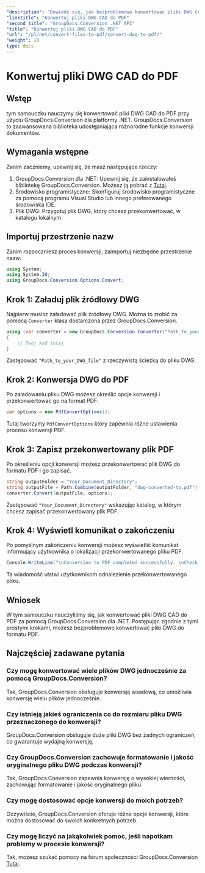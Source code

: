 ```yaml
---
"description": "Dowiedz się, jak bezproblemowo konwertować pliki DWG CAD do PDF za pomocą GroupDocs.Conversion dla .NET. Postępuj zgodnie z naszym samouczkiem krok po kroku, aby uzyskać skuteczną konwersję."
"linktitle": "Konwertuj pliki DWG CAD do PDF"
"second_title": "GroupDocs.Conversion .NET API"
"title": "Konwertuj pliki DWG CAD do PDF"
"url": "/pl/net/convert-files-to-pdf/convert-dwg-to-pdf/"
"weight": 10
type: docs
---
```

# Konwertuj pliki DWG CAD do PDF

## Wstęp
tym samouczku nauczymy się konwertować pliki DWG CAD do PDF przy użyciu GroupDocs.Conversion dla platformy .NET. GroupDocs.Conversion to zaawansowana biblioteka udostępniająca różnorodne funkcje konwersji dokumentów.
## Wymagania wstępne
Zanim zaczniemy, upewnij się, że masz następujące rzeczy:
1. GroupDocs.Conversion dla .NET: Upewnij się, że zainstalowałeś bibliotekę GroupDocs.Conversion. Możesz ją pobrać z [Tutaj](https://releases.groupdocs.com/conversion/net/).
2. Środowisko programistyczne: Skonfiguruj środowisko programistyczne za pomocą programu Visual Studio lub innego preferowanego środowiska IDE.
3. Plik DWG: Przygotuj plik DWG, który chcesz przekonwertować, w katalogu lokalnym.

## Importuj przestrzenie nazw
Zanim rozpoczniesz proces konwersji, zaimportuj niezbędne przestrzenie nazw:
```csharp
using System;
using System.IO;
using GroupDocs.Conversion.Options.Convert;
```
## Krok 1: Załaduj plik źródłowy DWG
Najpierw musisz załadować plik źródłowy DWG. Można to zrobić za pomocą `Converter` klasa dostarczona przez GroupDocs.Conversion. 
```csharp
using (var converter = new GroupDocs.Conversion.Converter("Path_to_your_DWG_file"))
{
    // Twój kod tutaj
}
```
Zastępować `"Path_to_your_DWG_file"` z rzeczywistą ścieżką do pliku DWG.
## Krok 2: Konwersja DWG do PDF
Po załadowaniu pliku DWG możesz określić opcje konwersji i przekonwertować go na format PDF. 
```csharp
var options = new PdfConvertOptions();
```
Tutaj tworzymy `PdfConvertOptions` który zapewnia różne ustawienia procesu konwersji PDF.
## Krok 3: Zapisz przekonwertowany plik PDF
Po określeniu opcji konwersji możesz przekonwertować plik DWG do formatu PDF i go zapisać.
```csharp
string outputFolder = "Your_Document_Directory";
string outputFile = Path.Combine(outputFolder, "dwg-converted-to.pdf");
converter.Convert(outputFile, options);
```
Zastępować `"Your_Document_Directory"` wskazując katalog, w którym chcesz zapisać przekonwertowany plik PDF.
## Krok 4: Wyświetl komunikat o zakończeniu
Po pomyślnym zakończeniu konwersji możesz wyświetlić komunikat informujący użytkownika o lokalizacji przekonwertowanego pliku PDF.
```csharp
Console.WriteLine("\nConversion to PDF completed successfully. \nCheck output in {0}", outputFolder);
```
Ta wiadomość ułatwi użytkownikom odnalezienie przekonwertowanego pliku.

## Wniosek
W tym samouczku nauczyliśmy się, jak konwertować pliki DWG CAD do PDF za pomocą GroupDocs.Conversion dla .NET. Postępując zgodnie z tymi prostymi krokami, możesz bezproblemowo konwertować pliki DWG do formatu PDF.
## Najczęściej zadawane pytania
### Czy mogę konwertować wiele plików DWG jednocześnie za pomocą GroupDocs.Conversion?
Tak, GroupDocs.Conversion obsługuje konwersję wsadową, co umożliwia konwersję wielu plików jednocześnie.
### Czy istnieją jakieś ograniczenia co do rozmiaru pliku DWG przeznaczonego do konwersji?
GroupDocs.Conversion obsługuje duże pliki DWG bez żadnych ograniczeń, co gwarantuje wydajną konwersję.
### Czy GroupDocs.Conversion zachowuje formatowanie i jakość oryginalnego pliku DWG podczas konwersji?
Tak, GroupDocs.Conversion zapewnia konwersję o wysokiej wierności, zachowując formatowanie i jakość oryginalnego pliku.
### Czy mogę dostosować opcje konwersji do moich potrzeb?
Oczywiście, GroupDocs.Conversion oferuje różne opcje konwersji, które można dostosować do swoich konkretnych potrzeb.
### Czy mogę liczyć na jakąkolwiek pomoc, jeśli napotkam problemy w procesie konwersji?
Tak, możesz szukać pomocy na forum społeczności GroupDocs.Conversion [Tutaj](https://forum.groupdocs.com/c/conversion/11).